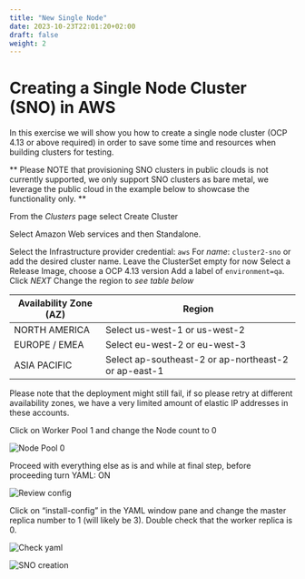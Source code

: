 ```yaml
---
title: "New Single Node"
date: 2023-10-23T22:01:20+02:00
draft: false
weight: 2
---
```

# Creating a Single Node Cluster (SNO) in AWS 

In this exercise we will show you how to create a single node cluster (OCP 4.13 or above required) in order to save some time and resources when building clusters for testing.

** Please NOTE that provisioning SNO clusters in public clouds is not currently supported, we only support SNO clusters as bare metal, we leverage the public cloud in the example below to showcase the functionality only. **

From the *Clusters* page select Create Cluster

Select Amazon Web services and then Standalone.

Select the Infrastructure provider credential: `aws`
For *name*: `cluster2-sno` or add the desired cluster name. Leave the ClusterSet empty for now 
Select a Release Image, choose a OCP 4.13 version
Add a label of `environment=qa`. Click *NEXT*
Change the region to *see table below* 


|Availability Zone (AZ) | Region |
|-------------|--------|
|NORTH AMERICA|Select us-west-1 or us-west-2|
|EUROPE / EMEA|Select eu-west-2 or eu-west-3|
|ASIA PACIFIC| Select ap-southeast-2 or ap-northeast-2 or ap-east-1|


Please note that the deployment might still fail, if so please retry at different availability zones, we have a very limited amount of elastic IP addresses in these accounts.

Click on Worker Pool 1 and change the Node count to 0

![Node Pool 0](/101_6.png)


Proceed with everything else as is and while at final step, before proceeding turn YAML: ON

![Review config](/101_7.png)

Click on “install-config” in the YAML window pane and change the master replica number to 1 (will likely be 3).  Double check that the worker replica is 0.

![Check yaml](/101_8.png)

![SNO creation](/101_9.png)



